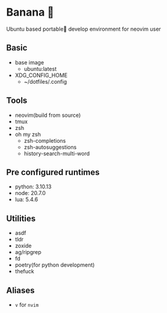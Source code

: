# Banana 🍌
Ubuntu based portable🍌 develop environment for neovim user

## Basic
- base image
  - ubuntu:latest
- XDG_CONFIG_HOME
  - ~/dotfiles/.config

## Tools
- neovim(build from source)
- tmux
- zsh
- oh my zsh
  - zsh-completions
  - zsh-autosuggestions
  - history-search-multi-word

## Pre configured runtimes
- python: 3.10.13
- node: 20.7.0
- lua: 5.4.6

## Utilities
- asdf
- tldr
- zoxide
- ag/ripgrep
- fd
- poetry(for python development)
- thefuck

## Aliases
- `v` for `nvim`
